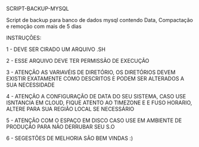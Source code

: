 SCRIPT-BACKUP-MYSQL

Script de backup para banco de dados mysql contendo Data, Compactação e remoção com mais de 5 dias

INSTRUÇÕES:

1 - DEVE SER CIRADO UM ARQUIVO .SH

2 - ESSE ARQUIVO DEVE TER PERMISSÃO DE EXECUÇÃO

3 - ATENÇÃO AS VARIAVÉIS DE DIRETÓRIO, OS DIRETÓRIOS DEVEM EXISTIR EXATAMENTE COMO DESCRITOS E PODEM SER ALTERADOS A SUA NECESSIDADE

4 - ATENÇÃO A CONFIGURAÇÃO DE DATA DO SEU SISTEMA, CASO USE ISNTANCIA EM CLOUD, FIQUE ATENTO AO TIMEZONE E E FUSO HORARIO, ALTERE PARA SUA REGIÃO LOCAL SE NECESSÁRIO

5 - ATENÇÃO COM O ESPAÇO EM DISCO CASO USE EM AMBIENTE DE PRODUÇÃO PARA NÃO DERRUBAR SEU S.O

6 - SEGESTÕES DE MELHORIA SÃO BEM VINDAS :)
